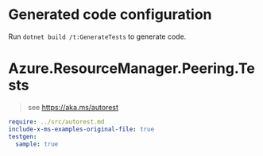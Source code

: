 # Generated code configuration

Run `dotnet build /t:GenerateTests` to generate code.

# Azure.ResourceManager.Peering.Tests

> see https://aka.ms/autorest
``` yaml
require: ../src/autorest.md
include-x-ms-examples-original-file: true
testgen:
  sample: true
```
